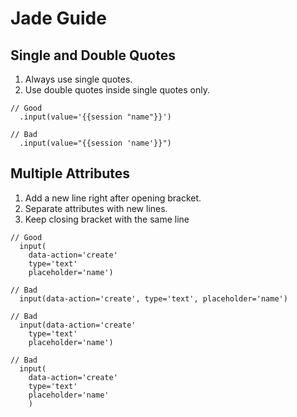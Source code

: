 # Jade Guide

## Single and Double Quotes

1. Always use single quotes.
2. Use double quotes inside single quotes only.

```jade
// Good
  .input(value='{{session "name"}}')

// Bad
  .input(value="{{session 'name'}}")
```

## Multiple Attributes

1. Add a new line right after opening bracket.
2. Separate attributes with new lines.
3. Keep closing bracket with the same line

```jade
// Good
  input(
    data-action='create'
    type='text'
    placeholder='name')

// Bad
  input(data-action='create', type='text', placeholder='name')

// Bad
  input(data-action='create'
    type='text'
    placeholder='name')

// Bad
  input(
    data-action='create'
    type='text'
    placeholder='name'
    )
```